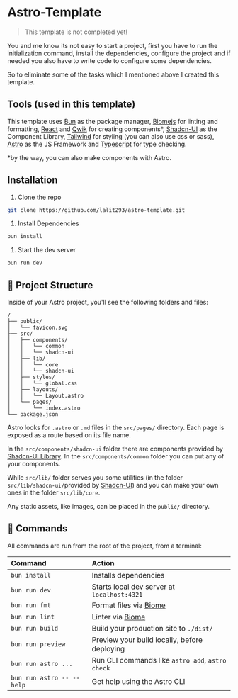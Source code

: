 # Astro-Template

> This template is not completed yet!

You and me know its not easy to start a project, first you have to run the initialization command, install the dependencies, configure the project and if needed you also have to write code to configure some dependencies.

So to eliminate some of the tasks which I mentioned above I created this template.

## Tools (used in this template)

This template uses [Bun](https://bun.sh/) as the package manager, [Biomejs](https://biomejs.dev/) for linting and formatting, [React](https://react.dev/) and [Qwik](https://qwik.dev/) for creating components*, [Shadcn-UI](https://ui.shadcn.com/) as the Component Library, [Tailwind](https://tailwindcss.com/) for styling (you can also use css or sass), [Astro](https://astro.build/) as the JS Framework and [Typescript](https://www.typescriptlang.org/) for type checking.

*by the way, you can also make components with Astro.

## Installation

1. Clone the repo

```bash
git clone https://github.com/lalit293/astro-template.git
```

1. Install Dependencies

```bash
bun install
```

1. Start the dev server

```bash
bun run dev
```

## 🚀 Project Structure

Inside of your Astro project, you'll see the following folders and files:

```text
/
├── public/
│   └── favicon.svg
├── src/
│   ├── components/
│   │   └── common
│   │   └── shadcn-ui
│   ├── lib/
│   │   └── core
│   │   └── shadcn-ui
│   ├── styles/
│   │   └── global.css
│   ├── layouts/
│   │   └── Layout.astro
│   └── pages/
│       └── index.astro
└── package.json
```

Astro looks for `.astro` or `.md` files in the `src/pages/` directory. Each page is exposed as a route based on its file name.

In the `src/components/shadcn-ui` folder there are components provided by [Shadcn-UI Library](https://ui.shadcn.com/).
In the `src/components/common` folder you can put any of your  components.

While `src/lib/` folder serves you some utilities (in the folder `src/lib/shadcn-ui/`provided by [Shadcn-UI](https://ui.shadcn.com/)) and you can make your own ones in the folder `src/lib/core`.

Any static assets, like images, can be placed in the `public/` directory.

## 🧞 Commands

All commands are run from the root of the project, from a terminal:

| Command                   | Action                                           |
| :------------------------ | :----------------------------------------------- |
| `bun install`             | Installs dependencies                            |
| `bun run dev`             | Starts local dev server at `localhost:4321`      |
| `bun run fmt`             | Format files via [Biome](https://biomejs.dev/)   |
| `bun run lint`            | Linter via [Biome](https://biomejs.dev/)         |
| `bun run build`           | Build your production site to `./dist/`          |
| `bun run preview`         | Preview your build locally, before deploying     |
| `bun run astro ...`       | Run CLI commands like `astro add`, `astro check` |
| `bun run astro -- --help` | Get help using the Astro CLI                     |
